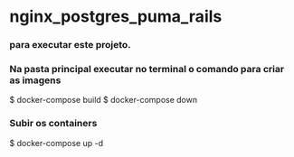 # nginx_postgres_puma_rails

### para executar este projeto.
### Na pasta principal executar no terminal o comando para criar as imagens
$ docker-compose build
$ docker-compose down 
### Subir os containers 
$ docker-compose up -d


